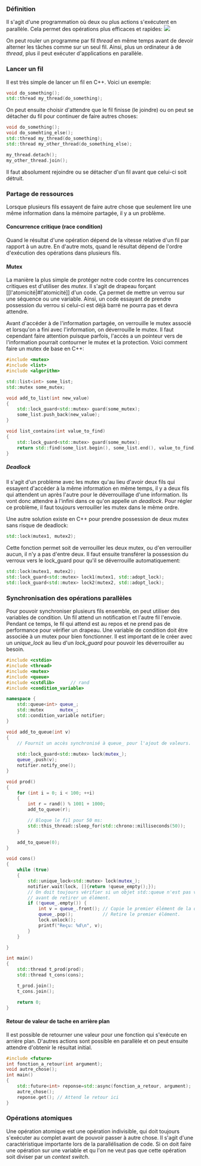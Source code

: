 ### Définition
Il s'agit d'une programmation où deux ou plus actions s'exécutent en parallèle. Cela permet des opérations plus efficaces et rapides: ![](Pasted%20image%2020250711075808.png)

On peut rouler un programme par fil *thread* en même temps avant de devoir alterner les tâches comme sur un seul fil. Ainsi, plus un ordinateur à de *thread*, plus il peut exécuter d'applications en parallèle.

### Lancer un fil
Il est très simple de lancer un fil en C++. Voici un exemple:
```cpp
void do_something();
std::thread my_thread(do_something);
```
On peut ensuite choisir d'attendre que le fil finisse (le joindre) ou on peut se détacher du fil pour continuer de faire autres choses:
```cpp
void do_something();
void do_somehting_else();
std::thread my_thread(do_something);
std::thread my_other_thread(do_something_else);

my_thread.detach();
my_other_thread.join();
```
Il faut absolument rejoindre ou se détacher d'un fil avant que celui-ci soit détruit.

### Partage de ressources
Lorsque plusieurs fils essayent de faire autre chose que seulement lire une même information dans la mémoire partagée, il y a un problème.

#### Concurrence critique (race condition)
Quand le résultat d'une opération dépend de la vitesse relative d'un fil par rapport à un autre. En d'autre mots, quand le résultat dépend de l'ordre d'exécution des opérations dans plusieurs fils.
#### Mutex
La manière la plus simple de protéger notre code contre les concurrences critiques est d'utiliser des *mutex*. Il s'agit de drapeau forçant [[l'atomicité|#l'atomicité]] d'un code. Ça permet de mettre un verrou sur une séquence ou une variable. Ainsi, un code essayant de prendre possession du verrou si celui-ci est déjà barré ne pourra pas et devra attendre. 

Avant d'accéder à de l'information partagée, on verrouille le mutex associé et lorsqu'on a fini avec l'information, on déverrouille le mutex. Il faut cependant faire attention puisque parfois, l'accès a un pointeur vers de l'information pourrait contourner le mutex et la protection. Voici comment faire un mutex de base en C++:
```cpp
#include <mutex>
#include <list>
#include <algorithm>

std::list<int> some_list;
std::mutex some_mutex;

void add_to_list(int new_value)
{
	std::lock_guard<std::mutex> guard(some_mutex);
	some_list.push_back(new_value);
}

void list_contains(int value_to_find)
{
	std::lock_guard<std::mutex> guard(some_mutex);
	return std::find(some_list.begin(), some_list.end(), value_to_find) != some_list.end();
}
```

##### Deadlock
Il s'agit d'un problème avec les mutex qu'au lieu d'avoir deux fils qui essayent d'accéder à la même information en même temps, il y a deux fils qui attendent un après l'autre pour le déverrouillage d'une information. Ils vont donc attendre à l'infini dans ce qu'on appelle un *deadlock*. Pour régler ce problème, il faut toujours verrouiller les mutex dans le même ordre. 

Une autre solution existe en C++ pour prendre possession de deux mutex sans risque de deadlock:
```cpp
std::lock(mutex1, mutex2);
```
Cette fonction permet soit de verrouiller les deux mutex, ou d'en verrouiller aucun, il n'y a pas d'entre deux. Il faut ensuite transférer la possession du verroux vers le lock_guard pour qu'il se déverrouille automatiquement:
```cpp
std::lock(mutex1, mutex2);
std::lock_guard<std::mutex> lock1(mutex1, std::adopt_lock);
std::lock_guard<std::mutex> lock2(mutex2, std::adopt_lock);
```

### Synchronisation des opérations parallèles
Pour pouvoir synchroniser plusieurs fils ensemble, on peut utiliser des variables de condition. Un fil attend un notification et l'autre fil l'envoie. Pendant ce temps, le fil qui attend est au repos et ne prend pas de performance pour vérifier un drapeau. Une variable de condition doit être associée à un mutex pour bien fonctionner. Il est important de le créer avec un *unique_lock* au lieu d'un *lock_guard* pour pouvoir les déverrouiller au besoin.
```cpp
#include <cstdio>
#include <thread>
#include <mutex>
#include <queue>
#include <cstdlib>      // rand
#include <condition_variable>

namespace {
    std::queue<int> queue_;
    std::mutex      mutex_;
    std::condition_variable notifier;
}

void add_to_queue(int v)
{
    // Fournit un accès synchronisé à queue_ pour l'ajout de valeurs.
    
    std::lock_guard<std::mutex> lock(mutex_);
    queue_.push(v);
    notifier.notify_one();
}

void prod()
{
    for (int i = 0; i < 100; ++i)
    {
        int r = rand() % 1001 + 1000;
        add_to_queue(r);

        // Bloque le fil pour 50 ms:
        std::this_thread::sleep_for(std::chrono::milliseconds(50));
    }

    add_to_queue(0);
}

void cons()
{
    while (true)
    {
        std::unique_lock<std::mutex> lock(mutex_);
        notifier.wait(lock, []{return !queue_empty();});
        // On doit toujours vérifier si un objet std::queue n'est pas vide
        // avant de retirer un élément.
        if (!queue_.empty()) {
            int v = queue_.front(); // Copie le premier élément de la queue.
            queue_.pop();           // Retire le premier élément.
			lock.unlock();
            printf("Reçu: %d\n", v);
        }
    }

}

int main()
{
    std::thread t_prod(prod);
    std::thread t_cons(cons);

    t_prod.join();
    t_cons.join();

    return 0;
}
```
#### Retour de valeur de tache en arrière plan
Il est possible de retourner une valeur pour une fonction qui s'exécute en arrière plan. D'autres actions sont possible en parallèle et on peut ensuite attendre d'obtenir le résultat initial.
```cpp
#include <future>
int fonction_a_retour(int argument);
void autre_chose();
int main()
{
	std::future<int> reponse=std::async(fonction_a_retour, argument);
	autre_chose();
	reponse.get(); // Attend le retour ici
}
```
### Opérations atomiques
Une opération atomique est une opération indivisible, qui doit toujours s'exécuter au complet avant de pouvoir passer à autre chose. Il s'agit d'une caractéristique importante lors de la parallélisation de code. Si on doit faire une opération sur une variable et qu l'on ne veut pas que cette opération soit diviser par un *context switch*.